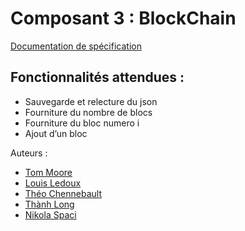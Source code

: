 # Composant 3 : BlockChain
[Documentation de spécification](doc/Document%20de%20sp%C3%A9cification%20composant%203%20blockchain.pdf)
## Fonctionnalités attendues :
 - Sauvegarde et relecture du json 
 - Fourniture du nombre de blocs   
 - Fourniture du bloc numero i 
 - Ajout d’un bloc

Auteurs :

 - [Tom Moore](https://github.com/13tomoore)
 - [Louis Ledoux](https://github.com/BoBeauf)
 - [Théo Chennebault](https://github.com/ErnestBidouille)
 - [Thành Long](https://github.com/lelong1304)
 - [Nikola Spaci](https://github.com/nikolaspaci)
